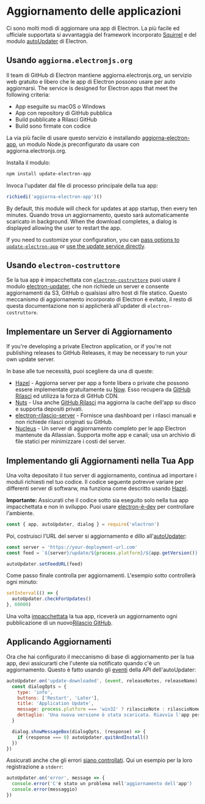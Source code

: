 # Aggiornamento delle applicazioni

Ci sono molti modi di aggiornare una app di Electron. La più facile ed ufficiale supportata si avvantaggia del framework incorporato [Squirrel](https://github.com/Squirrel) e del modulo [autoUpdater](../api/auto-updater.md) di Electron.

## Usando `aggiorna.electronjs.org`

Il team di GitHub di Electron mantiene aggiorna.electronjs.org, un servizio web gratuito e libero che le app di Electron possono usare per auto aggiornarsi. The service is designed for Electron apps that meet the following criteria:</p> 

- App eseguite su macOS o Windows
- App con repository di GitHub pubblica
- Build pubblicate a Rilasci GitHub
- Build sono firmate con codice

La via più facile di usare questo servizio è installando [aggiorna-electron-app](https://github.com/electron/update-electron-app), un modulo Node.js preconfigurato da usare con aggiorna.electronjs.org.

Installa il modulo:

```sh
npm install update-electron-app
```

Invoca l'updater dal file di processo principale della tua app:

```js
richiedi('aggiorna-electron-app')()
```

By default, this module will check for updates at app startup, then every ten minutes. Quando trova un aggiornamento, questo sarà automaticamente scaricato in background. When the download completes, a dialog is displayed allowing the user to restart the app.

If you need to customize your configuration, you can [pass options to `update-electron-app`](https://github.com/electron/update-electron-app) or [use the update service directly](https://github.com/electron/update.electronjs.org).

## Usando `electron-costruttore`

Se la tua app è impacchettata con [`electron-costruttore`](https://github.com/electron-userland/electron-builder) puoi usare il modulo [electron-updater](https://www.electron.build/auto-update), che non richiede un server e consente aggiornamenti da S3, GitHub o qualsiasi altro host di file statico. Questo meccanismo di aggiornamento incorporato di Electron è evitato, il resto di questa documentazione non si applicherà all'updater di `electron-costruttore`.

## Implementare un Server di Aggiornamento

If you're developing a private Electron application, or if you're not publishing releases to GitHub Releases, it may be necessary to run your own update server.

In base alle tue necessità, puoi scegliere da una di queste:

- [Hazel](https://github.com/zeit/hazel) - Aggiorna server per app a fonte libera o private che possono essere implementate gratuitamente su [Now](https://zeit.co/now). Esso recupera da [GitHub Rilasci](https://help.github.com/articles/creating-releases/) ed utilizza la forza di GitHub CDN.
- [Nuts](https://github.com/GitbookIO/nuts) - Usa anche [GitHub Rilasci](https://help.github.com/articles/creating-releases/) ma aggiorna la cache dell'app su disco e supporta depositi privati.
- [electron-rilascio-server](https://github.com/ArekSredzki/electron-release-server) - Fornisce una dashboard per i rilasci manuali e non richiede rilasci originati su GitHub.
- [Nucleus](https://github.com/atlassian/nucleus) - Un server di aggiornamento completo per le app Electron mantenute da Atlassian. Supporta molte app e canali; usa un archivio di file statici per minimizzare i costi del server.

## Implementando gli Aggiornamenti nella Tua App

Una volta depositato il tuo server di aggiornamento, continua ad importare i moduli richiesti nel tuo codice. Il codice seguente potrevve variare per differenti server di softwarw, ma funziona come descritto usando [Hazel](https://github.com/zeit/hazel).

**Importante:** Assicurati che il codice sotto sia eseguito solo nella tua app impacchettata e non in sviluppo. Puoi usare [electron-è-dev](https://github.com/sindresorhus/electron-is-dev) per controllare l'ambiente.

```javascript
const { app, autoUpdater, dialog } = require('electron')
```

Poi, costruisci l'URL del server si aggiornamento e dillo all'[autoUpdater](../api/auto-updater.md):

```javascript
const server = 'https://your-deployment-url.com'
const feed = `${server}/update/${process.platform}/${app.getVersion()}`

autoUpdater.setFeedURL(feed)
```

Come passo finale controlla per aggiornamenti. L'esempio sotto controllerà ogni minuto:

```javascript
setInterval(() => {
  autoUpdater.checkForUpdates()
}, 60000)
```

Una volta [impacchettata](../tutorial/application-distribution.md) la tua app, riceverà un aggiornamento ogni pubblicazione di un nuovo[Rilascio GitHub](https://help.github.com/articles/creating-releases/).

## Applicando Aggiornamenti

Ora che hai configurato il meccanismo di base di aggiornamento per la tua app, devi assicurarti che l'utente sia notificato quando c'è un aggiornamento. Questo è fatto usando gli [eventi](../api/auto-updater.md#events) della API dell'autoUpdater:

```javascript
autoUpdater.on('update-downloaded', (event, releaseNotes, releaseName) => {
  const dialogOpts = {
    type: 'info',
    buttons: ['Restart', 'Later'],
    title: 'Application Update',
    message: process.platform === 'win32' ? rilascioNote : rilascioNome,
    dettaglio: 'Una nuova versione è stata scaricata. Riavvia l'app per applicare gli aggiornamenti.'
  }

  dialog.showMessageBox(dialogOpts, (response) => {
    if (response === 0) autoUpdater.quitAndInstall()
  })
})
```

Assicurati anche che gli errori [siano controllati](../api/auto-updater.md#event-error). Qui un esempio per la loro registrazione a `stderr`:

```javascript
autoUpdater.on('error', message => {
  console.error('C'è stato un problema nell'aggiornamento dell'app')
  console.error(messaggio)
})
```